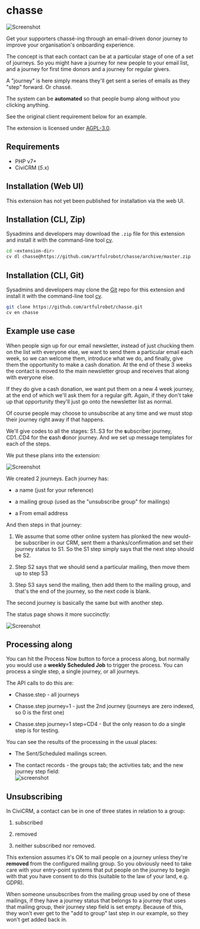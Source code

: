 # chasse

![Screenshot](./images/screenshot-status.png)    

Get your supporters chassé-ing through an email-driven donor journey to improve your organisation's onboarding experience.

The concept is that each contact can be at a particular stage of one of a set of journeys. So you might have a journey for new people to your email list, and a journey for first time donors and a journey for regular givers.

A "journey" is here simply means they'll get sent a series of emails as they "step" forward. Or chassé.

The system can be **automated** so that people bump along without you clicking anything.

See the original client requirement below for an example.

The extension is licensed under [AGPL-3.0](LICENSE.txt).

## Requirements

* PHP v7+
* CiviCRM (*5*.x)

## Installation (Web UI)

This extension has not yet been published for installation via the web UI.

## Installation (CLI, Zip)

Sysadmins and developers may download the `.zip` file for this extension and
install it with the command-line tool [cv](https://github.com/civicrm/cv).

```bash
cd <extension-dir>
cv dl chasse@https://github.com/artfulrobot/chasse/archive/master.zip
```

## Installation (CLI, Git)

Sysadmins and developers may clone the [Git](https://en.wikipedia.org/wiki/Git) repo for this extension and
install it with the command-line tool [cv](https://github.com/civicrm/cv).

```bash
git clone https://github.com/artfulrobot/chasse.git
cv en chasse
```

## Example use case

When people sign up for our email newsletter, instead of just chucking them on the list with everyone else, we want to send them a particular email each week, so we can welcome them, introduce what we do, and finally, give them the opportunity to make a cash donation. At the end of these 3 weeks the contact is moved to the main newsletter group and receives that along with everyone else.

If they do give a cash donation, we want put them on a new 4 week journey, at the end of which we'll ask them for a regular gift. Again, if they don't take up that opportunity they'll just go onto the newsletter list as normal.

Of course people may choose to unsubscribe at any time and we must stop their journey right away if that happens.

We'll give codes to all the stages: S1..S3 for the **s**ubscriber journey, CD1..CD4 for the **c**ash **d**onor journey. And we set up message templates for each of the steps.

We put these plans into the extension:

![Screenshot](./images/screenshot-plan.png)

We created 2 journeys. Each journey has:

- a name (just for your reference)

- a mailing group (used as the "unsubscribe group" for mailings)

- a From email address

And then steps in that journey:

1. We assume that some other online system has plonked the new would-be subscriber in our CRM, sent them a thanks/confirmation and set their journey status to S1. So the S1 step simply says that the next step should be S2.

2. Step S2 says that we should send a particular mailing, then move them up to step S3

3. Step S3 says send the mailing, then add them to the mailing group, and that's the end of the journey, so the next code is blank.

The second journey is basically the same but with another step.

The status page shows it more succinctly:

![Screenshot](./images/screenshot-status.png)

## Processing along

You can hit the Process Now button to force a process along, but normally you would use a **weekly Scheduled Job** to trigger the process. You can process a single step, a single journey, or all journeys.

The API calls to do this are:

- Chasse.step - all journeys

- Chasse.step journey=1 - just the 2nd journey (journeys are zero indexed, so 0 is the first one)

- Chasse.step journey=1 step=CD4  - But the only reason to do a single step is for testing.

You can see the results of the processing in the usual places:

- The Sent/Scheduled mailings screen.

- The contact records - the groups tab; the activities tab; and the new journey step field:   
  ![screenshot](./images/screenshot-custom-field.png)

## Unsubscribing

In CiviCRM, a contact can be in one of three states in relation to a group:

1. subscribed

2. removed

3. neither subscribed nor removed.

This extension assumes it's OK to mail people on a journey unless they're **removed** from the configured mailing group. So you obviously need to take care with your entry-point systems that put people on the journey to begin with that you have consent to do this (suitable to the law of your land, e.g. GDPR).

When someone unsubscribes from the mailing group used by one of these mailings, if they have a journey status that belongs to a journey that uses that mailing group, their journey step field is set empty. Because of this, they won't ever get to the "add to group" last step in our example, so they won't get added back in.






